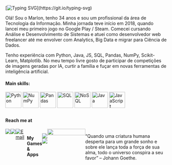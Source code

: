 [![Typing SVG](https://readme-typing-svg.herokuapp.com?font=Fira+Code&pause=1000&width=435&lines=Seja+bem-vindo%2C+eu+me+chamo+Marlon.)](https://git.io/typing-svg)

Olá! Sou o Marlon, tenho 34 anos e sou um profissional da área de Tecnologia da Informação. Minha jornada teve início em 2018, quando lancei meu primeiro jogo no Google Play / Steam. Comecei cursando Análise e Desenvolvimento de Sistemas e atuei como desenvolvedor web freelancer até me envolver com Analytics, Big Data e migrar para Ciência de Dados.

Tenho experiência com Python, Java, JS, SQL, Pandas, NumPy, Scikit-Learn, Matplotlib.
No meu tempo livre gosto de participar de competições de imagens geradas por IA, curtir a família e fuçar em novas ferramentas de inteligência artificial.

<div style="display: inline_block">

#### Main skills:

<img align="center" alt="Python" height="50" width="50" src="https://cdn.jsdelivr.net/gh/devicons/devicon/icons/python/python-original.svg">
<img align="center" alt="NumPy" height="50" width="50" src="https://cdn.jsdelivr.net/gh/devicons/devicon/icons/numpy/numpy-original.svg">
<img align="center" alt="Pandas" height="50" width="50" src="https://cdn.jsdelivr.net/gh/devicons/devicon/icons/pandas/pandas-original.svg">
<img align="center" alt="SQL" height="50" width="50" src="https://cdn.jsdelivr.net/gh/devicons/devicon/icons/mysql/mysql-original.svg">
<img align="center" alt="NoSQL" height="50" width="50" src="https://cdn.jsdelivr.net/gh/devicons/devicon/icons/mongodb/mongodb-original.svg">
<img align="center" alt="Java" height="50" width="50" src="https://cdn.jsdelivr.net/gh/devicons/devicon/icons/java/java-original.svg">
<img align="center" alt="JavaScript" height="50" width="50" src="https://cdn.jsdelivr.net/gh/devicons/devicon/icons/javascript/javascript-original.svg">

</div>

 ## 
 
#### Reach me at
 <div style="display:flex; justify-content:center;">
<a href="https://www.notion.so/Marlon-Ribeiro-Notion-bb2a0ec1fc984935acd6f8d290944848?pvs=4"><img src="https://img.shields.io/badge/Notion-000000?style=for-the-badge&logo=notion&logoColor=white" target="_blank" /></a>
  <a href="https://www.linkedin.com/in/marlonrt/" target="_blank"><img src="https://img.shields.io/badge/-LinkedIn-%230077B5?style=for-the-badge&logo=linkedin&logoColor=white" target="_blank"></a>
<a href="mailto:marlonribeirot@gmail.com"><img src="https://img.shields.io/badge/Gmail-D14836?style=for-the-badge&logo=gmail&logoColor=white" alt="Email"></a>

#### My Games & Apps
  <a href="https://play.google.com/store/apps/dev?id=5395694286852523356"><img src="https://img.shields.io/badge/Google_Play-414141?style=for-the-badge&logo=google-play&logoColor=white" target="_blank"></a>
  <a href="https://store.steampowered.com/app/1957100/Natal_Perdido/"><img src="https://img.shields.io/badge/Steam-000000?style=for-the-badge&logo=steam&logoColor=white" target="_blank"></a>

<img width=100% src="https://capsule-render.vercel.app/api?type=waving&color=1BC5FFFF&height=120&section=footer"/>

“Quando uma criatura humana desperta para um grande sonho e sobre ele lança toda a força de sua alma, todo o universo conspira a seu favor” – Johann Goethe.

